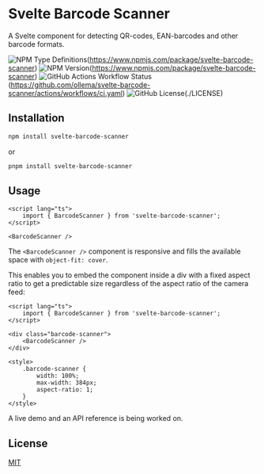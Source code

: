 # Svelte Barcode Scanner

A Svelte component for detecting QR-codes, EAN-barcodes and other barcode formats.

![NPM Type Definitions](https://img.shields.io/npm/types/svelte-barcode-scanner)(https://www.npmjs.com/package/svelte-barcode-scanner)
![NPM Version](https://img.shields.io/npm/v/svelte-barcode-scanner)(https://www.npmjs.com/package/svelte-barcode-scanner)
![GitHub Actions Workflow Status](https://img.shields.io/github/actions/workflow/status/ollema/svelte-barcode-scanner/ci.yml)(https://github.com/ollema/svelte-barcode-scanner/actions/workflows/ci.yaml)
![GitHub License](https://img.shields.io/github/license/ollema/svelte-barcode-scanner)(./LICENSE)

## Installation

```bash
npm install svelte-barcode-scanner
```

or

```bash
pnpm install svelte-barcode-scanner
```

## Usage

```svelte
<script lang="ts">
	import { BarcodeScanner } from 'svelte-barcode-scanner';
</script>

<BarcodeScanner />
```

The `<BarcodeScanner />` component is responsive and fills the available space with `object-fit: cover`.

This enables you to embed the component inside a div with a fixed aspect ratio to get a predictable size regardless of the aspect ratio of the camera feed:

```svelte
<script lang="ts">
	import { BarcodeScanner } from 'svelte-barcode-scanner';
</script>

<div class="barcode-scanner">
	<BarcodeScanner />
</div>

<style>
	.barcode-scanner {
		width: 100%;
		max-width: 384px;
		aspect-ratio: 1;
	}
</style>
```

A live demo and an API reference is being worked on.

## License

[MIT](./LICENSE)
